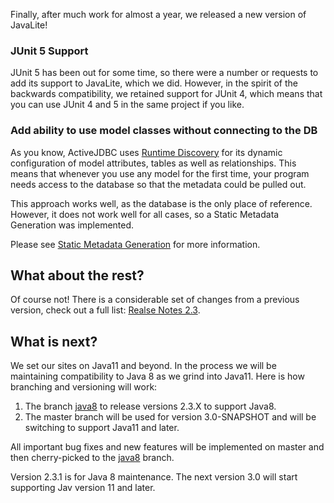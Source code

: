 Finally, after much work for almost a year, we released a new version of JavaLite!


### JUnit 5 Support

JUnit 5 has been out for some time,  so there were a number or requests to add its support to JavaLite, which we did. 
However, in the spirit of the backwards compatibility, we retained support for JUnit 4, which means  that you can use 
JUnit 4  and 5 in the same project  if you like. 

### Add ability to use model classes without connecting to the DB

As you know, ActiveJDBC uses [Runtime Discovery](/runtime_discovery) for its dynamic configuration of model 
attributes, tables as well as relationships. This means that whenever  you use any model for the first time, 
your program needs access to the database  so that the metadata could be pulled out. 

This approach works well, as the database is the only place of reference. However, it does not work well for 
all cases, so a Static Metadata Generation was implemented. 

Please see [Static Metadata Generation](/runtime_discovery#static-metadata-generation) for more information.    

##   What about the rest?

Of course not! There is a considerable set of changes from a previous version, check out a full list:  [Realse Notes 2.3](/release-notes-23).  

## What is next? 

We set our sites on Java11 and beyond. In the process we will be maintaining compatibility to Java 8 as we grind into Java11. 
Here is how branching and versioning will work: 

1. The branch [java8](https://github.com/javalite/activejdbc/tree/java8) to release versions 2.3.X to support Java8. 
2. The master branch will be used for version 3.0-SNAPSHOT and will be switching to support Java11 and later. 

All important bug fixes and new features will be implemented on master and then cherry-picked  to the [java8](https://github.com/javalite/activejdbc/tree/java8) branch. 

  
 

Version 2.3.1 is for Java 8 maintenance. The next version 3.0 will start supporting Jav version 11 and later. 